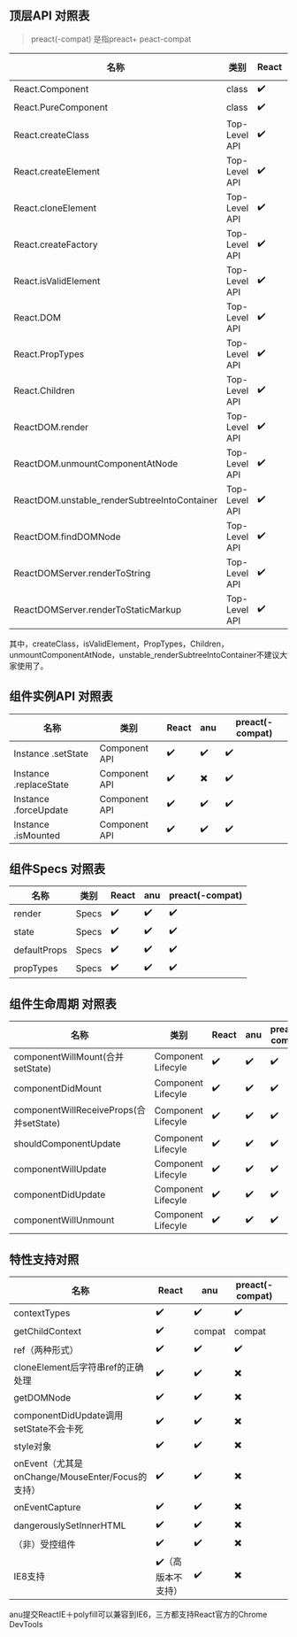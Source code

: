 ## 顶层API 对照表


> preact(-compat) 是指preact+ peact-compat

| 名称                                           | 类别            | React | anu    | preact(-compat) |
|----------------------------------------------|---------------|-------|--------|-----------------|
| React.Component                              | class         | ✔️    | ✔️     | ✔️              |
| React.PureComponent                          | class         | ✔️    | ✔️     | ✔️              |
| React.createClass                            | Top-Level API | ✔️    | ✔️     | ✔️              |
| React.createElement                          | Top-Level API | ✔️    | ✔️     | ✔️              |
| React.cloneElement                           | Top-Level API | ✔️    | ✔️     | ✔️              |
| React.createFactory                          | Top-Level API | ✔️    | ✔️     | ✔️              |
| React.isValidElement                         | Top-Level API | ✔️    | ✔️     | ✔️              |
| React.DOM                                    | Top-Level API | ✔️    | ✖️     | ✔️              |
| React.PropTypes                              | Top-Level API | ✔️    | compat | compat          |
| React.Children                               | Top-Level API | ✔️    | ✔️     | ✔️              |
| ReactDOM.render                              | Top-Level API | ✔️    | ✔️     | ✔️              |
| ReactDOM.unmountComponentAtNode              | Top-Level API | ✔️    | ✔️     | ✔️              |
| ReactDOM.unstable_renderSubtreeIntoContainer | Top-Level API | ✔️    | ✔️     | ✔️              |
| ReactDOM.findDOMNode                         | Top-Level API | ✔️    | ✔️     | ✔️              |
| ReactDOMServer.renderToString                | Top-Level API | ✔️    | ✔️     | ✔️              |
| ReactDOMServer.renderToStaticMarkup          | Top-Level API | ✔️    | ✖️     | ✖️              |

其中，createClass，isValidElement，PropTypes，Children，unmountComponentAtNode，unstable_renderSubtreeIntoContainer不建议大家使用了。

## 组件实例API 对照表

| 名称                     | 类别            | React | anu | preact(-compat) |
|------------------------|---------------|-------|-----|-----------------|
| Instance .setState     | Component API | ✔️    | ✔️  | ✔️              |
| Instance .replaceState | Component API | ✔️    | ✖️  | ✔️              |
| Instance .forceUpdate  | Component API | ✔️    | ✔️  | ✔️              |
| Instance .isMounted    | Component API | ✔️    | ✔️  | ✔️              |

## 组件Specs 对照表


| 名称           | 类别    | React | anu | preact(-compat) |
|--------------|-------|-------|-----|-----------------|
| render       | Specs | ✔️    | ✔️  | ✔️              |
| state        | Specs | ✔️    | ✔️  | ✔️              |
| defaultProps | Specs | ✔️    | ✔️  | ✔️              |
| propTypes    | Specs | ✔️    | ✔️  | ✔️              |



## 组件生命周期 对照表

| 名称                                    | 类别                 | React | anu | preact(-compat) |
|---------------------------------------|--------------------|-------|-----|-----------------|
| componentWillMount(合并setState)        | Component Lifecyle | ✔️    | ✔️  | ✔️              |
| componentDidMount                     | Component Lifecyle | ✔️    | ✔️  | ✔️              |
| componentWillReceiveProps(合并setState) | Component Lifecyle | ✔️    | ✔️  | ✔️              |
| shouldComponentUpdate                 | Component Lifecyle | ✔️    | ✔️  | ✔️              |
| componentWillUpdate                   | Component Lifecyle | ✔️    | ✔️  | ✔️              |
| componentDidUpdate                    | Component Lifecyle | ✔️    | ✔️  | ✔️              |
| componentWillUnmount                  | Component Lifecyle | ✔️    | ✔️  | ✔️              |

## 特性支持对照

| 名称                                       | React      | anu    | preact(-compat) |     |
|------------------------------------------|------------|--------|-----------------|-----|
| contextTypes                             | ✔️         | ✔️     | ✔️              |     |
| getChildContext                          | ✔️         | compat | compat          |     |
| ref（两种形式）                                | ✔️         | ✔️     | ✔️️             |     |
| cloneElement后字符串ref的正确处理                 | ✔️         | ✔️     | ✖️              |     |
| getDOMNode                               | ✔️         | ✔️     | ✖️              |     |
| componentDidUpdate调用setState不会卡死         | ✔️         | ✔️     | ✖️              |     |
| style对象                                    | ✔️         | ✔️     | ✖️              |     |
| onEvent（尤其是onChange/MouseEnter/Focus的支持） | ✔️         | ✔️     | ✖️              |     |
| onEventCapture                           | ✔️         | ✔️     | ✖️              |     |
| dangerouslySetInnerHTML                  | ✔️         | ✔️     | ✖️              |     |
| （非）受控组件                                  | ✔️         | ✔️     | ✖️              |     |
| IE8支持                                    | ✔️（高版本不支持） | ✔️     | ✖️              |     |

anu提交ReactIE＋polyfill可以兼容到IE6，三方都支持React官方的Chrome DevTools

